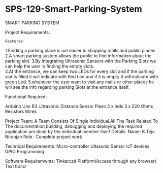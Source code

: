 # SPS-129-Smart-Parking-System

SMART PARKING SYSTEM




Project Requirements:

    Features:
1.Finding a parking place is not easier in shopping malls and public places.
2.A smart parking system allows the public to find information about the parking slot.
3.By Integrating Ultrasonic Sensors with the Parking Slots we can help the user in finding the empty slots.     
4.At the entrance, we can keep two LEDs for every slot and if the parking slot is filled it will  indicate with Red Led and if it is empty it will indicate with green Led.
5.whenever the user want to visit any malls or other places he will see the info regarding  parking Slots at the entrance itself.




Functional Required:

Arduino Uno R3
Ultrasonic Distance Sensor
Piezo
3 x leds
3 x 220 Ohms Resistors
Wires

	

Project Team:
A Team Consists Of Single Individual.All The Task Related To The documentation,building, debugging and deploying the required application are done by the individual member itself
     Details:
Name: K.Teja Niranjan
Role   : Complete project work 


Technical Requirements:
Micro-controller
Ultasonic Sensor
IoT devices
GPIO Programming 



Software Requiremwnts:
Tinkercad Platform(Access through any browser)
Text Editor



